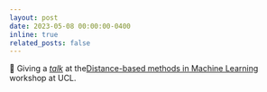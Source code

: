 ```yaml
---
layout: post
date: 2023-05-08 00:00:00-0400
inline: true
related_posts: false
---
```


💬 Giving a [*talk*](https://www.youtube.com/watch?v=exhkRsqq6HA) at the[Distance-based methods in Machine Learning](https://dbmml.github.io/) workshop at UCL. 
